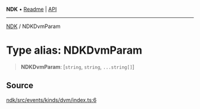 **NDK** • [Readme](../README.md) \| [API](../globals.md)

***

[NDK](../README.md) / NDKDvmParam

# Type alias: NDKDvmParam

> **NDKDvmParam**: [`string`, `string`, `...string[]`]

## Source

[ndk/src/events/kinds/dvm/index.ts:6](https://github.com/nostr-dev-kit/ndk/blob/d04eef3/ndk/src/events/kinds/dvm/index.ts#L6)

